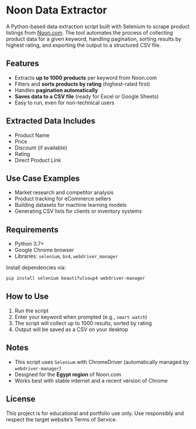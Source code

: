 # Noon Data Extractor

A Python-based data extraction script built with Selenium to scrape product listings from [Noon.com](https://www.noon.com/).
The tool automates the process of collecting product data for a given keyword, handling pagination, sorting results by highest rating, and exporting the output to a structured CSV file.

## Features

* Extracts **up to 1000 products** per keyword from Noon.com
* Filters and **sorts products by rating** (highest-rated first)
* Handles **pagination automatically**
* **Saves data to a CSV file** (ready for Excel or Google Sheets)
* Easy to run, even for non-technical users

## Extracted Data Includes

* Product Name
* Price
* Discount (if available)
* Rating
* Direct Product Link

## Use Case Examples

* Market research and competitor analysis
* Product tracking for eCommerce sellers
* Building datasets for machine learning models
* Generating CSV lists for clients or inventory systems

## Requirements

* Python 3.7+
* Google Chrome browser
* Libraries: `selenium`, `bs4`, `webdriver_manager`

Install dependencies via:

```bash
pip install selenium beautifulsoup4 webdriver-manager
```

## How to Use

1. Run the script
2. Enter your keyword when prompted (e.g., `smart watch`)
3. The script will collect up to 1000 results, sorted by rating
4. Output will be saved as a CSV on your desktop

## Notes

* This script uses `Selenium` with ChromeDriver (automatically managed by `webdriver-manager`)
* Designed for the **Egypt region** of Noon.com
* Works best with stable internet and a recent version of Chrome

## License

This project is for educational and portfolio use only. Use responsibly and respect the target website’s Terms of Service.
